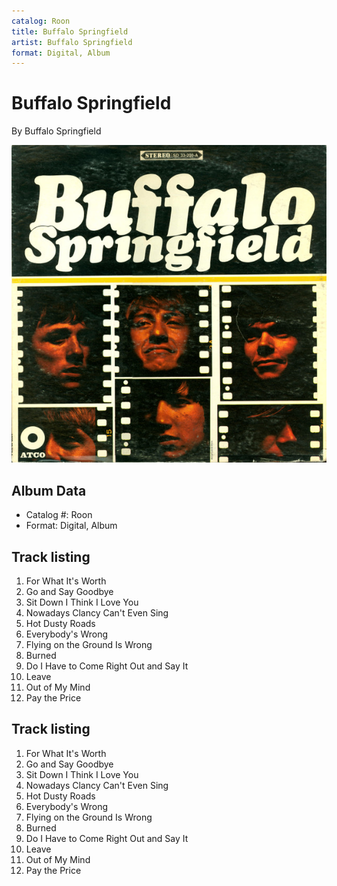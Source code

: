 ```yaml
---
catalog: Roon
title: Buffalo Springfield
artist: Buffalo Springfield
format: Digital, Album
---
```


# Buffalo Springfield

By Buffalo Springfield

![](../../assets/albumcovers/Buffalo_Springfield-Buffalo_Springfield.png)

## Album Data

- Catalog #: Roon
- Format: Digital, Album


## Track listing


1. For What It's Worth
2. Go and Say Goodbye
3. Sit Down I Think I Love You
4. Nowadays Clancy Can't Even Sing
5. Hot Dusty Roads
6. Everybody's Wrong
7. Flying on the Ground Is Wrong
8. Burned
9. Do I Have to Come Right Out and Say It
10. Leave
11. Out of My Mind
12. Pay the Price


## Track listing


1. For What It's Worth
2. Go and Say Goodbye
3. Sit Down I Think I Love You
4. Nowadays Clancy Can't Even Sing
5. Hot Dusty Roads
6. Everybody's Wrong
7. Flying on the Ground Is Wrong
8. Burned
9. Do I Have to Come Right Out and Say It
10. Leave
11. Out of My Mind
12. Pay the Price

